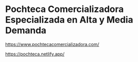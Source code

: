 # Pochteca Comercializadora Especializada en Alta y Media Demanda

https://www.pochtecacomercializadora.com/

https://pochteca.netlify.app/
